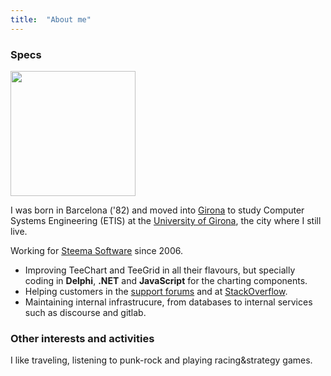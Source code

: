 ```yaml
---
title:  "About me"
---
```


### Specs

<img src="https://avatars2.githubusercontent.com/u/1788228?s=460&v=4" width="200">

I was born in Barcelona ('82) and moved into [Girona](https://goo.gl/maps/2dL9W7J7LHA2) to study Computer Systems Engineering (ETIS) at the [University of Girona](https://www.udg.edu/ca/), the city where I still live.

Working for [Steema Software](https://www.steema.com/) since 2006.
- Improving TeeChart and TeeGrid in all their flavours, but specially coding in **Delphi**, **.NET** and **JavaScript** for the charting components.
- Helping customers in the [support forums](https://www.steema.com/support) and at [StackOverflow](https://stackoverflow.com/search?q=user:509369+[teechart]).
- Maintaining internal infrastrucure, from databases to internal services such as discourse and gitlab.

### Other interests and activities

I like traveling, listening to punk-rock and playing racing&strategy games.

